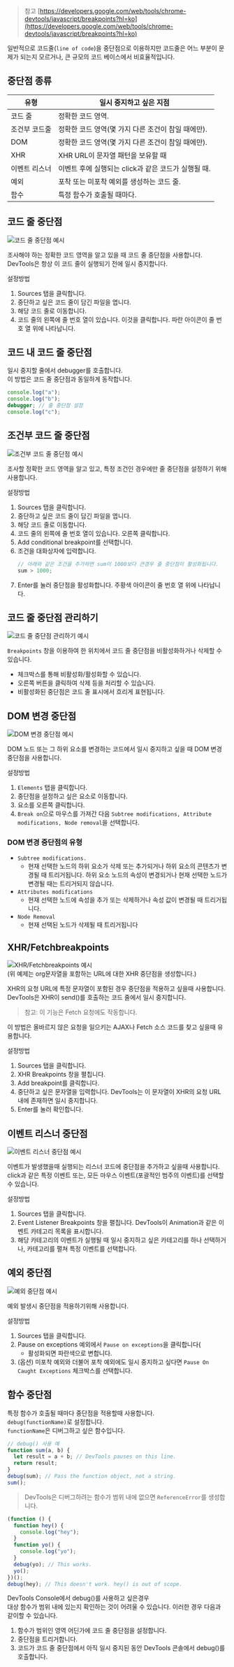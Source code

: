 > 참고
> [https://developers.google.com/web/tools/chrome-devtools/javascript/breakpoints?hl=ko](https://developers.google.com/web/tools/chrome-devtools/javascript/breakpoints?hl=ko)

일반적으로 코드줄(`line of code`)을 중단점으로 이용하지만 코드줄은 어느 부분이 문제가 되는지 모르거나, 큰 규모의 코드 베이스에서 비효율적입니다.

## 중단점 종류

| 유형          | 일시 중지하고 싶은 지점                             |
| ------------- | --------------------------------------------------- |
| 코드 줄       | 정확한 코드 영역.                                   |
| 조건부 코드줄 | 정확한 코드 영역(몇 가지 다른 조건이 참일 때에만).  |
| DOM           | 정확한 코드 영역(몇 가지 다른 조건이 참일 때에만).  |
| XHR           | XHR URL이 문자열 패턴을 보유할 때                   |
| 이벤트 리스너 | 이벤트 후에 실행되는 click과 같은 코드가 실행될 때. |
| 예외          | 포착 또는 미포착 예외를 생성하는 코드 줄.           |
| 함수          | 특정 함수가 호출될 때마다.                          |

## 코드 줄 중단점

<img src="/assets/images/chrome-devtools-js-pause-breakpoints/loc-breakpoint.png" alt="코드 줄 중단점 예시" style="max-width:800px;">

조사해야 하는 정확한 코드 영역을 알고 있을 때 코드 줄 중단점을 사용합니다. DevTools은 항상 이 코드 줄이 실행되기 전에 일시 중지합니다.

설정방법

1. Sources 탭을 클릭합니다.
1. 중단하고 싶은 코드 줄이 담긴 파일을 엽니다.
1. 해당 코드 줄로 이동합니다.
1. 코드 줄의 왼쪽에 줄 번호 열이 있습니다. 이것을 클릭합니다. 파란 아이콘이 줄 번호 열 위에 나타납니다.

## 코드 내 코드 줄 중단점

일시 중지할 줄에서 debugger를 호출합니다.<Br />
이 방법은 코드 줄 중단점과 동일하게 동작합니다.

```js
console.log("a");
console.log("b");
debugger; // 줄 중단점 설정
console.log("c");
```

## 조건부 코드 줄 중단점

<img src="/assets/images/chrome-devtools-js-pause-breakpoints/conditional-loc-breakpoint.png" alt="조건부 코드 줄 중단점 예시" style="max-width:800px;" />

조사할 정확한 코드 영역을 알고 있고, 특정 조건인 경우에만 줄 중단점을 설정하기 위해 사용합니다.

설정방법

1. Sources 탭을 클릭합니다.
1. 중단하고 싶은 코드 줄이 담긴 파일을 엽니다.
1. 해당 코드 줄로 이동합니다.
1. 코드 줄의 왼쪽에 줄 번호 열이 있습니다. 오른쪽 클릭합니다.
1. Add conditional breakpoint를 선택합니다.
1. 조건을 대화상자에 입력합니다.
   ```js
   // 아래와 같은 조건을 추가하면 sum이 1000보다 큰경우 줄 중단점이 활성화됩니다.
   sum > 1000;
   ```
1. Enter를 눌러 중단점을 활성화합니다. 주황색 아이콘이 줄 번호 열 위에 나타납니다.

## 코드 줄 중단점 관리하기

<img src="/assets/images/chrome-devtools-js-pause-breakpoints/breakpoints-pane.png" alt="코드 줄 중단점 관리하기 예시" style="max-width:800px;" />

`Breakpoints` 창을 이용하여 한 위치에서 코드 줄 중단점을 비활성화하거나 삭제할 수 있습니다.

- 체크박스를 통해 비활성화/활성화할 수 있습니다.
- 오른쪽 버튼을 클릭하여 삭제 등을 처리할 수 있습니다.
- 비활성화된 중단점은 코드 줄 표시에서 흐리게 표현됩니다.

## DOM 변경 중단점

<img src="/assets/images/chrome-devtools-js-pause-breakpoints/dom-change-breakpoint.png" alt="DOM 변경 중단점 예시" style="max-width:800px;" />

DOM 노드 또는 그 하위 요소를 변경하는 코드에서 일시 중지하고 싶을 때 DOM 변경 중단점을 사용합니다.

설정방법

1. `Elements` 탭을 클릭합니다.
1. 중단점을 설정하고 싶은 요소로 이동합니다.
1. 요소를 오른쪽 클릭합니다.
1. `Break on`으로 마우스를 가져간 다음 `Subtree modifications, Attribute modifications, Node removal`을 선택합니다.

### DOM 변경 중단점의 유형

- `Subtree modifications.`
  - 현재 선택한 노드의 하위 요소가 삭제 또는 추가되거나 하위 요소의 콘텐츠가 변경될 때 트리거됩니다. 하위 요소 노드의 속성이 변경되거나 현재 선택한 노드가 변경될 때는 트리거되지 않습니다.
- `Attributes modifications`
  - 현재 선택한 노드에 속성을 추가 또는 삭제하거나 속성 값이 변경될 때 트리거됩니다.
- `Node Removal`
  - 현재 선택된 노드가 삭제될 때 트리거됩니다

## XHR/Fetchbreakpoints

<img src="/assets/images/chrome-devtools-js-pause-breakpoints/xhr-breakpoint.png" alt="XHR/Fetchbreakpoints 예시" style="max-width:800px;" /><br />
(위 예제는 org문자열을 포함하는 URL에 대한 XHR 중단점을 생성합니다.)

XHR의 요청 URL에 특정 문자열이 포함된 경우 중단점을 적용하고 싶을때 사용합니다.<br />
DevTools은 XHR이 send()를 호출하는 코드 줄에서 일시 중지합니다.

> 참고: 이 기능은 Fetch 요청에도 작동합니다.

이 방법은 올바르지 않은 요청을 일으키는 AJAX나 Fetch 소스 코드를 찾고 싶을때 유용합니다.

설정방법

1. Sources 탭을 클릭합니다.
1. XHR Breakpoints 창을 펼칩니다.
1. Add breakpoint를 클릭합니다.
1. 중단하고 싶은 문자열을 입력합니다. DevTools는 이 문자열이 XHR의 요청 URL 내에 존재하면 일시 중지합니다.
1. Enter를 눌러 확인합니다.

## 이벤트 리스너 중단점

<img src="/assets/images/chrome-devtools-js-pause-breakpoints/event-listener-breakpoint.png" alt="이벤트 리스너 중단점 예시" style="max-width:800px;" /><br />

이벤트가 발생했을때 실행되는 리스너 코드에 중단점을 추가하고 싶을때 사용합니다.<br />
click과 같은 특정 이벤트 또는, 모든 마우스 이벤트(포괄적인 범주의 이벤트)를 선택할 수 있습니다.

설정방법

1. Sources 탭을 클릭합니다.
1. Event Listener Breakpoints 창을 펼칩니다. DevTools이 Animation과 같은 이벤트 카테고리 목록을 표시합니다.
1. 해당 카테고리의 이벤트가 실행될 때 일시 중지하고 싶은 카테고리를 하나 선택하거나, 카테고리를 펼쳐 특정 이벤트를 선택합니다.

## 예외 중단점

<img src="/assets/images/chrome-devtools-js-pause-breakpoints/uncaught-exception.png" alt="예외 중단점 예시" style="max-width:800px;" /><br />

예외 발생시 중단점을 적용하기위해 사용합니다.

설정방법

1. Sources 탭을 클릭합니다.
1. Pause on exceptions 예외에서 `Pause on exceptions`을 클릭합니다{
   - 활성화되면 파란색으로 변합니다.
1. (옵션) 미포착 예외와 더불어 포착 예외에도 일시 중지하고 싶다면 `Pause On Caught Exceptions` 체크박스를 선택합니다.

## 함수 중단점

특정 함수가 호출될 때마다 중단점을 적용할때 사용합니다.<br />
`debug(functionName)`로 설정합니다.<br />
`functionName`은 디버그하고 싶은 함수입니다.

```js
// debug() 사용 예
function sum(a, b) {
  let result = a + b; // DevTools pauses on this line.
  return result;
}
debug(sum); // Pass the function object, not a string.
sum();
```

> DevTools은 디버그하려는 함수가 범위 내에 없으면 `ReferenceError`를 생성합니다.

```js
(function () {
  function hey() {
    console.log("hey");
  }
  function yo() {
    console.log("yo");
  }
  debug(yo); // This works.
  yo();
})();
debug(hey); // This doesn't work. hey() is out of scope.
```

DevTools Console에서 debug()를 사용하고 싶은경우<br />
대상 함수가 범위 내에 있는지 확인하는 것이 어려울 수 있습니다. 이러한 경우 다음과 같이할 수 있습니다.

1. 함수가 범위인 영역 어딘가에 코드 줄 중단점을 설정합니다.
1. 중단점을 트리거합니다.
1. 코드가 코드 줄 중단점에서 아직 일시 중지된 동안 DevTools 콘솔에서 debug()를 호출합니다.
